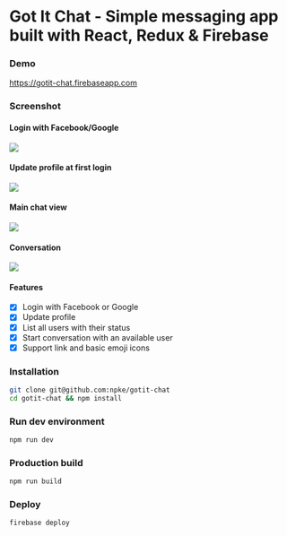 # Got It Chat - Simple messaging app built with React, Redux & Firebase

### Demo
https://gotit-chat.firebaseapp.com
### Screenshot

#### Login with Facebook/Google  
![](https://i.imgur.com/ENeO33C.png)  

#### Update profile at first login  
![](https://i.imgur.com/2hIL6XM.png)  

#### Main chat view
![](https://i.imgur.com/l8019Hf.png)

#### Conversation
![](https://i.imgur.com/ecwsAba.png)

#### Features
- [x] Login with Facebook or Google
- [x] Update profile
- [x] List all users with their status
- [x] Start conversation with an available user
- [x] Support link and basic emoji icons

### Installation

```bash
git clone git@github.com:npke/gotit-chat
cd gotit-chat && npm install
```
### Run dev environment
```bash
npm run dev
```

### Production build
```bash
npm run build
```

### Deploy
```bash
firebase deploy
```